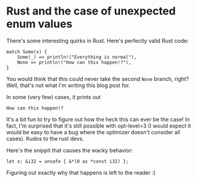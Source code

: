 Rust and the case of unexpected enum values
===

There's some interesting quirks in Rust. Here's perfectly valid Rust code:

    match Some(x) {
        Some(_) => println!("Everything is normal"),
        None => println!("How can this happen!?"),
    }

You would think that this could never take the second `None` branch, right? Well, that's not what I'm writing this blog post for.

In some (very few) cases, it prints out

    How can this happen!?

It's a bit fun to try to figure out how the heck this can ever be the case! In fact, I'm surprised that it's still possible with opt-level=3 (I would expect it would be easy to have a bug where the optimizer doesn't consider all cases). Kudos to the rust devs.

Here's the snippit that causes the wacky behavior:

    let x: &i32 = unsafe { &*(0 as *const i32) };

Figuring out exactly why that happens is left to the reader :)
